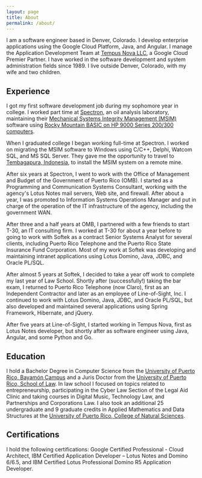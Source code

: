 ```yaml
---
layout: page
title: About
permalink: /about/
---
```


I am a software engineer based in Denver, Colorado. I develop enterprise applications using the Google Cloud Platform, Java, and Angular. I manage the Application Development Team at [Tempus Nova LLC](http://tempusnova.com), a Google Cloud Premier Partner. I have worked in the software development and system administration fields since 1989. I live outside Denver, Colorado, with my wife and two children. 

## Experience
I got my first software development job during my sophomore year in college. I worked part time at [Spectron](http://www.spectron-msim.com), an oil analysis laboratory, maintaining their [Mechanical Systems Integrity Management (MSIM)](https://www.tandfonline.com/doi/abs/10.1080/09208119408964780) software using [Rocky Mountain BASIC on HP 9000 Series 200/300 computers](http://hpmemoryproject.org/technics/bench/3048/config_soft_01.htm).

When I graduated college I began working full-time at Spectron. I worked on migrating the MSIM software to Windows using C/C++, Delphi, Watcom SQL, and MS SQL Server. They gave me the opportunity to travel to [Tembagapura, Indonesia](https://en.wikipedia.org/wiki/Tembagapura), to install the MSIM system on a remote mine.

After six years at Spectron, I went to work with the Office of Management and Budget of the Government of Puerto Rico (OMB). I started as a Programming and Communication Systems Consultant, working with the agency's Lotus Notes mail servers, Web site, and firewall. After about a year, I was promoted to Information Systems Operations Manager and put in charge of the operation of the IT infrastructure of the agency, including the government WAN.

After three and a half years at OMB, I partnered with a few friends to start T-30, an IT consulting firm. I worked at T-30 for about a year before to going to work with Softek as a contract Senior Systems Analyst for several clients, including Puerto Rico Telephone and the Puerto Rico State Insurance Fund Corporation. Most of my work at Softek was developing and maintaining intranet applications using Lotus Domino, Java, JDBC, and Oracle PL/SQL.

After almost 5 years at Softek, I decided to take a year off work to complete my last year of Law School. Shortly after (successfully!) taking the bar exam, I returned to Puerto Rico Telephone (now Claro), first as an Independent Contractor and later as an employee of Line-of-Sight, Inc. I continued to work with Lotus Domino, Java, JDBC, and Oracle PL/SQL, but also developed and maintained several applications using Spring Framework, Hibernate, and jQuery.

After five years at Line-of-Sight, I started working in Tempus Nova, first as Lotus Notes developer, but shortly after as software engineer using Java, Angular, and some Python and Go.

## Education
I hold a Bachelor Degree in Computer Science from the [University of Puerto Rico, Bayamón Campus](https://www.uprb.edu) and a Juris Doctor from the [University of Puerto Rico, School of Law](http://derecho.uprrp.edu). In law school I focused on topics related to entrepreneurship, participating in the Cyber Law Section of the Legal Aid Clinic and taking courses in Digital Music, Technology Law, and Partnerships and Corporations Law. I also took an additional 25 undergraduate and 9 graduate credits in Applied Mathematics and Data Structures at the [University of Puerto Rico, College of Natural Sciences](https://math.uprrp.edu).

## Certifications
I hold the following certifications: Google Certified Professional - Cloud Architect, IBM Certified Application Developer – Lotus Notes and Domino 6/6.5, and IBM Certified Lotus Professional Domino R5 Application Developer.